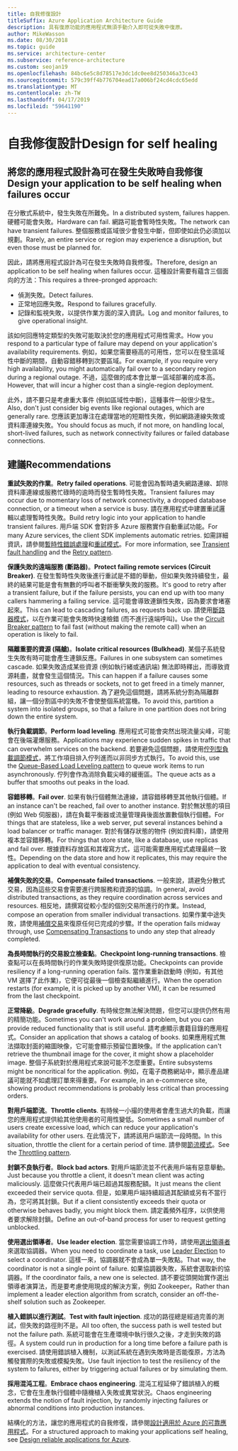 ```yaml
---
title: 自我修復設計
titleSuffix: Azure Application Architecture Guide
description: 具有復原功能的應用程式無須手動介入即可從失敗中復原。
author: MikeWasson
ms.date: 08/30/2018
ms.topic: guide
ms.service: architecture-center
ms.subservice: reference-architecture
ms.custom: seojan19
ms.openlocfilehash: 84bc6e5c8d78517e3dc1dc0ee8d250346a33ce43
ms.sourcegitcommit: 579c39ff4b776704ead17a006bf24cd4cdc65edd
ms.translationtype: MT
ms.contentlocale: zh-TW
ms.lasthandoff: 04/17/2019
ms.locfileid: "59641190"
---
```

# <a name="design-for-self-healing"></a><span data-ttu-id="09397-103">自我修復設計</span><span class="sxs-lookup"><span data-stu-id="09397-103">Design for self healing</span></span>

## <a name="design-your-application-to-be-self-healing-when-failures-occur"></a><span data-ttu-id="09397-104">將您的應用程式設計為可在發生失敗時自我修復</span><span class="sxs-lookup"><span data-stu-id="09397-104">Design your application to be self healing when failures occur</span></span>

<span data-ttu-id="09397-105">在分散式系統中，發生失敗在所難免。</span><span class="sxs-lookup"><span data-stu-id="09397-105">In a distributed system, failures happen.</span></span> <span data-ttu-id="09397-106">硬體可能會失敗。</span><span class="sxs-lookup"><span data-stu-id="09397-106">Hardware can fail.</span></span> <span data-ttu-id="09397-107">網路可能會暫時性失敗。</span><span class="sxs-lookup"><span data-stu-id="09397-107">The network can have transient failures.</span></span> <span data-ttu-id="09397-108">整個服務或區域很少會發生中斷，但即使如此仍必須加以規劃。</span><span class="sxs-lookup"><span data-stu-id="09397-108">Rarely, an entire service or region may experience a disruption, but even those must be planned for.</span></span>

<span data-ttu-id="09397-109">因此，請將應用程式設計為可在發生失敗時自我修復。</span><span class="sxs-lookup"><span data-stu-id="09397-109">Therefore, design an application to be self healing when failures occur.</span></span> <span data-ttu-id="09397-110">這種設計需要有蘊含三個面向的方法：</span><span class="sxs-lookup"><span data-stu-id="09397-110">This requires a three-pronged approach:</span></span>

- <span data-ttu-id="09397-111">偵測失敗。</span><span class="sxs-lookup"><span data-stu-id="09397-111">Detect failures.</span></span>
- <span data-ttu-id="09397-112">正常地回應失敗。</span><span class="sxs-lookup"><span data-stu-id="09397-112">Respond to failures gracefully.</span></span>
- <span data-ttu-id="09397-113">記錄和監視失敗，以提供作業方面的深入資訊。</span><span class="sxs-lookup"><span data-stu-id="09397-113">Log and monitor failures, to give operational insight.</span></span>

<span data-ttu-id="09397-114">該如何回應特定類型的失敗可能取決於您的應用程式可用性需求。</span><span class="sxs-lookup"><span data-stu-id="09397-114">How you respond to a particular type of failure may depend on your application's availability requirements.</span></span> <span data-ttu-id="09397-115">例如，如果您需要極高的可用性，您可以在發生區域性中斷的期間，自動容錯移轉到次要區域。</span><span class="sxs-lookup"><span data-stu-id="09397-115">For example, if you require very high availability, you might automatically fail over to a secondary region during a regional outage.</span></span> <span data-ttu-id="09397-116">不過，這麼做的成本會比單一區域部署的成本高。</span><span class="sxs-lookup"><span data-stu-id="09397-116">However, that will incur a higher cost than a single-region deployment.</span></span>

<span data-ttu-id="09397-117">此外，請不要只是考慮重大事件 (例如區域性中斷)，這種事件一般很少發生。</span><span class="sxs-lookup"><span data-stu-id="09397-117">Also, don't just consider big events like regional outages, which are generally rare.</span></span> <span data-ttu-id="09397-118">您應該更加專注在處理當地的短期性失敗，例如網路連線失敗或資料庫連線失敗。</span><span class="sxs-lookup"><span data-stu-id="09397-118">You should focus as much, if not more, on handling local, short-lived failures, such as network connectivity failures or failed database connections.</span></span>

## <a name="recommendations"></a><span data-ttu-id="09397-119">建議</span><span class="sxs-lookup"><span data-stu-id="09397-119">Recommendations</span></span>

<span data-ttu-id="09397-120">**重試失敗的作業**。</span><span class="sxs-lookup"><span data-stu-id="09397-120">**Retry failed operations**.</span></span> <span data-ttu-id="09397-121">可能會因為暫時遺失網路連線、卸除資料庫連線或服務忙碌時的逾時而發生暫時性失敗。</span><span class="sxs-lookup"><span data-stu-id="09397-121">Transient failures may occur due to momentary loss of network connectivity, a dropped database connection, or a timeout when a service is busy.</span></span> <span data-ttu-id="09397-122">請在應用程式中建置重試邏輯以處理暫時性失敗。</span><span class="sxs-lookup"><span data-stu-id="09397-122">Build retry logic into your application to handle transient failures.</span></span> <span data-ttu-id="09397-123">用戶端 SDK 會對許多 Azure 服務實作自動重試功能。</span><span class="sxs-lookup"><span data-stu-id="09397-123">For many Azure services, the client SDK implements automatic retries.</span></span> <span data-ttu-id="09397-124">如需詳細資訊，請參閱[暫時性錯誤處理][transient-fault-handling]和[重試模式][retry]。</span><span class="sxs-lookup"><span data-stu-id="09397-124">For more information, see [Transient fault handling][transient-fault-handling] and the [Retry pattern][retry].</span></span>

<span data-ttu-id="09397-125">**保護失敗的遠端服務 (斷路器)**。</span><span class="sxs-lookup"><span data-stu-id="09397-125">**Protect failing remote services (Circuit Breaker)**.</span></span> <span data-ttu-id="09397-126">在發生暫時性失敗後進行重試是不錯的舉動，但如果失敗持續發生，最終的結果可能是會有無數的呼叫者不斷衝擊失敗的服務。</span><span class="sxs-lookup"><span data-stu-id="09397-126">It's good to retry after a transient failure, but if the failure persists, you can end up with too many callers hammering a failing service.</span></span> <span data-ttu-id="09397-127">這可能會導致連鎖性失敗，因為要求會堵塞起來。</span><span class="sxs-lookup"><span data-stu-id="09397-127">This can lead to cascading failures, as requests back up.</span></span> <span data-ttu-id="09397-128">請使用[斷路器模式][circuit-breaker]，以在作業可能會失敗時快速檢錯 (而不進行遠端呼叫)。</span><span class="sxs-lookup"><span data-stu-id="09397-128">Use the [Circuit Breaker pattern][circuit-breaker] to fail fast (without making the remote call) when an operation is likely to fail.</span></span>

<span data-ttu-id="09397-129">**隔離重要的資源 (隔艙)**。</span><span class="sxs-lookup"><span data-stu-id="09397-129">**Isolate critical resources (Bulkhead)**.</span></span> <span data-ttu-id="09397-130">某個子系統發生失敗有時可能會產生連鎖反應。</span><span class="sxs-lookup"><span data-stu-id="09397-130">Failures in one subsystem can sometimes cascade.</span></span> <span data-ttu-id="09397-131">如果失敗造成某些資源 (例如執行緒或通訊端) 無法即時釋出，而導致資源耗盡，就會發生這個情況。</span><span class="sxs-lookup"><span data-stu-id="09397-131">This can happen if a failure causes some resources, such as threads or sockets, not to get freed in a timely manner, leading to resource exhaustion.</span></span> <span data-ttu-id="09397-132">為了避免這個問題，請將系統分割為隔離群組，讓一個分割區中的失敗不會使整個系統當機。</span><span class="sxs-lookup"><span data-stu-id="09397-132">To avoid this, partition a system into isolated groups, so that a failure in one partition does not bring down the entire system.</span></span>

<span data-ttu-id="09397-133">**執行負載調節**。</span><span class="sxs-lookup"><span data-stu-id="09397-133">**Perform load leveling**.</span></span> <span data-ttu-id="09397-134">應用程式可能會突然出現流量尖峰，可能會在後端灌爆服務。</span><span class="sxs-lookup"><span data-stu-id="09397-134">Applications may experience sudden spikes in traffic that can overwhelm services on the backend.</span></span> <span data-ttu-id="09397-135">若要避免這個問題，請使用[佇列型負載調節模式][load-level]，將工作項目排入佇列進而以非同步方式執行。</span><span class="sxs-lookup"><span data-stu-id="09397-135">To avoid this, use the [Queue-Based Load Leveling pattern][load-level] to queue work items to run asynchronously.</span></span> <span data-ttu-id="09397-136">佇列會作為消除負載尖峰的緩衝區。</span><span class="sxs-lookup"><span data-stu-id="09397-136">The queue acts as a buffer that smooths out peaks in the load.</span></span>

<span data-ttu-id="09397-137">**容錯移轉**。</span><span class="sxs-lookup"><span data-stu-id="09397-137">**Fail over**.</span></span> <span data-ttu-id="09397-138">如果有執行個體無法連線，請容錯移轉至其他執行個體。</span><span class="sxs-lookup"><span data-stu-id="09397-138">If an instance can't be reached, fail over to another instance.</span></span> <span data-ttu-id="09397-139">對於無狀態的項目 (例如 Web 伺服器)，請在負載平衡器或流量管理員後面放置數個執行個體。</span><span class="sxs-lookup"><span data-stu-id="09397-139">For things that are stateless, like a web server, put several instances behind a load balancer or traffic manager.</span></span> <span data-ttu-id="09397-140">對於有儲存狀態的物件 (例如資料庫)，請使用複本並容錯移轉。</span><span class="sxs-lookup"><span data-stu-id="09397-140">For things that store state, like a database, use replicas and fail over.</span></span> <span data-ttu-id="09397-141">根據資料存放區和其複寫方式，這可能需要應用程式處理最終一致性。</span><span class="sxs-lookup"><span data-stu-id="09397-141">Depending on the data store and how it replicates, this may require the application to deal with eventual consistency.</span></span>

<span data-ttu-id="09397-142">**補償失敗的交易**。</span><span class="sxs-lookup"><span data-stu-id="09397-142">**Compensate failed transactions**.</span></span> <span data-ttu-id="09397-143">一般來說，請避免分散式交易，因為這些交易會需要進行跨服務和資源的協調。</span><span class="sxs-lookup"><span data-stu-id="09397-143">In general, avoid distributed transactions, as they require coordination across services and resources.</span></span> <span data-ttu-id="09397-144">相反地，請撰寫從較小型的個別交易所進行的作業。</span><span class="sxs-lookup"><span data-stu-id="09397-144">Instead, compose an operation from smaller individual transactions.</span></span> <span data-ttu-id="09397-145">如果作業中途失敗，請使用[補償交易][compensating-transactions]來復原任何已完成的步驟。</span><span class="sxs-lookup"><span data-stu-id="09397-145">If the operation fails midway through, use [Compensating Transactions][compensating-transactions] to undo any step that already completed.</span></span>

<span data-ttu-id="09397-146">**為長時間執行的交易設立檢查點**。</span><span class="sxs-lookup"><span data-stu-id="09397-146">**Checkpoint long-running transactions**.</span></span> <span data-ttu-id="09397-147">檢查點可以在長時間執行的作業失敗時提供復原功能。</span><span class="sxs-lookup"><span data-stu-id="09397-147">Checkpoints can provide resiliency if a long-running operation fails.</span></span> <span data-ttu-id="09397-148">當作業重新啟動時 (例如，有其他 VM 選擇了此作業)，它便可從最後一個檢查點繼續進行。</span><span class="sxs-lookup"><span data-stu-id="09397-148">When the operation restarts (for example, it is picked up by another VM), it can be resumed from the last checkpoint.</span></span>

<span data-ttu-id="09397-149">**正常降級**。</span><span class="sxs-lookup"><span data-stu-id="09397-149">**Degrade gracefully**.</span></span> <span data-ttu-id="09397-150">有時候您無法解決問題，但您可以提供仍然有用的精簡功能。</span><span class="sxs-lookup"><span data-stu-id="09397-150">Sometimes you can't work around a problem, but you can provide reduced functionality that is still useful.</span></span> <span data-ttu-id="09397-151">請考慮顯示書籍目錄的應用程式。</span><span class="sxs-lookup"><span data-stu-id="09397-151">Consider an application that shows a catalog of books.</span></span> <span data-ttu-id="09397-152">如果應用程式無法擷取封面的縮圖映像，它可能會顯示預留位置映像。</span><span class="sxs-lookup"><span data-stu-id="09397-152">If the application can't retrieve the thumbnail image for the cover, it might show a placeholder image.</span></span> <span data-ttu-id="09397-153">整個子系統對於應用程式來說可能不怎麼重要。</span><span class="sxs-lookup"><span data-stu-id="09397-153">Entire subsystems might be noncritical for the application.</span></span> <span data-ttu-id="09397-154">例如，在電子商務網站中，顯示產品建議可能就不如處理訂單來得重要。</span><span class="sxs-lookup"><span data-stu-id="09397-154">For example, in an e-commerce site, showing product recommendations is probably less critical than processing orders.</span></span>

<span data-ttu-id="09397-155">**對用戶端節流**。</span><span class="sxs-lookup"><span data-stu-id="09397-155">**Throttle clients**.</span></span> <span data-ttu-id="09397-156">有時候一小撮的使用者會產生過大的負載，而讓您的應用程式提供給其他使用者的可用性變低。</span><span class="sxs-lookup"><span data-stu-id="09397-156">Sometimes a small number of users create excessive load, which can reduce your application's availability for other users.</span></span> <span data-ttu-id="09397-157">在此情況下，請將該用戶端節流一段時間。</span><span class="sxs-lookup"><span data-stu-id="09397-157">In this situation, throttle the client for a certain period of time.</span></span> <span data-ttu-id="09397-158">請參閱[節流模式][throttle]。</span><span class="sxs-lookup"><span data-stu-id="09397-158">See the [Throttling pattern][throttle].</span></span>

<span data-ttu-id="09397-159">**封鎖不良執行者**。</span><span class="sxs-lookup"><span data-stu-id="09397-159">**Block bad actors**.</span></span> <span data-ttu-id="09397-160">對用戶端節流並不代表用戶端有惡意舉動。</span><span class="sxs-lookup"><span data-stu-id="09397-160">Just because you throttle a client, it doesn't mean client was acting maliciously.</span></span> <span data-ttu-id="09397-161">這麼做只代表用戶端已超過其服務配額。</span><span class="sxs-lookup"><span data-stu-id="09397-161">It just means the client exceeded their service quota.</span></span> <span data-ttu-id="09397-162">但是，如果用戶端持續超過其配額或另有不當行為，您可將其封鎖。</span><span class="sxs-lookup"><span data-stu-id="09397-162">But if a client consistently exceeds their quota or otherwise behaves badly, you might block them.</span></span> <span data-ttu-id="09397-163">請定義頻外程序，以供使用者要求解除封鎖。</span><span class="sxs-lookup"><span data-stu-id="09397-163">Define an out-of-band process for user to request getting unblocked.</span></span>

<span data-ttu-id="09397-164">**使用選出領導者**。</span><span class="sxs-lookup"><span data-stu-id="09397-164">**Use leader election**.</span></span> <span data-ttu-id="09397-165">當您需要協調工作時，請使用[選出領導者][leader-election]來選取協調器。</span><span class="sxs-lookup"><span data-stu-id="09397-165">When you need to coordinate a task, use [Leader Election][leader-election] to select a coordinator.</span></span> <span data-ttu-id="09397-166">這樣一來，協調器就不會成為單一失敗點。</span><span class="sxs-lookup"><span data-stu-id="09397-166">That way, the coordinator is not a single point of failure.</span></span> <span data-ttu-id="09397-167">如果協調器失敗，系統會選取新的協調器。</span><span class="sxs-lookup"><span data-stu-id="09397-167">If the coordinator fails, a new one is selected.</span></span> <span data-ttu-id="09397-168">請不要從頭開始實作選出領導者演算法，而是要考慮使用現成的解決方案，例如 Zookeeper。</span><span class="sxs-lookup"><span data-stu-id="09397-168">Rather than implement a leader election algorithm from scratch, consider an off-the-shelf solution such as Zookeeper.</span></span>

<span data-ttu-id="09397-169">**植入錯誤以進行測試**。</span><span class="sxs-lookup"><span data-stu-id="09397-169">**Test with fault injection**.</span></span> <span data-ttu-id="09397-170">成功的路徑總是經過完善的測試，但失敗的路徑則不是。</span><span class="sxs-lookup"><span data-stu-id="09397-170">All too often, the success path is well tested but not the failure path.</span></span> <span data-ttu-id="09397-171">系統可能會在生產環境中執行很久之後，才走到失敗的路徑。</span><span class="sxs-lookup"><span data-stu-id="09397-171">A system could run in production for a long time before a failure path is exercised.</span></span> <span data-ttu-id="09397-172">請使用錯誤植入機制，以測試系統在遇到失敗時是否能復原，方法為觸發實際的失敗或模擬失敗。</span><span class="sxs-lookup"><span data-stu-id="09397-172">Use fault injection to test the resiliency of the system to failures, either by triggering actual failures or by simulating them.</span></span>

<span data-ttu-id="09397-173">**採用混沌工程**。</span><span class="sxs-lookup"><span data-stu-id="09397-173">**Embrace chaos engineering**.</span></span> <span data-ttu-id="09397-174">混沌工程延伸了錯誤植入的概念，它會在生產執行個體中隨機植入失敗或異常狀況。</span><span class="sxs-lookup"><span data-stu-id="09397-174">Chaos engineering extends the notion of fault injection, by randomly injecting failures or abnormal conditions into production instances.</span></span>

<span data-ttu-id="09397-175">結構化的方法，讓您的應用程式的自我修復，請參閱[設計適用於 Azure 的可靠應用程式][resiliency-overview]。</span><span class="sxs-lookup"><span data-stu-id="09397-175">For a structured approach to making your applications self healing, see [Design reliable applications for Azure][resiliency-overview].</span></span>

<!-- links -->

[circuit-breaker]: ../../patterns/circuit-breaker.md
[compensating-transactions]: ../../patterns/compensating-transaction.md
[leader-election]: ../../patterns/leader-election.md
[load-level]: ../../patterns/queue-based-load-leveling.md
[resiliency-overview]: ../../reliability/index.md
[retry]: ../../patterns/retry.md
[throttle]: ../../patterns/throttling.md
[transient-fault-handling]: ../../best-practices/transient-faults.md
